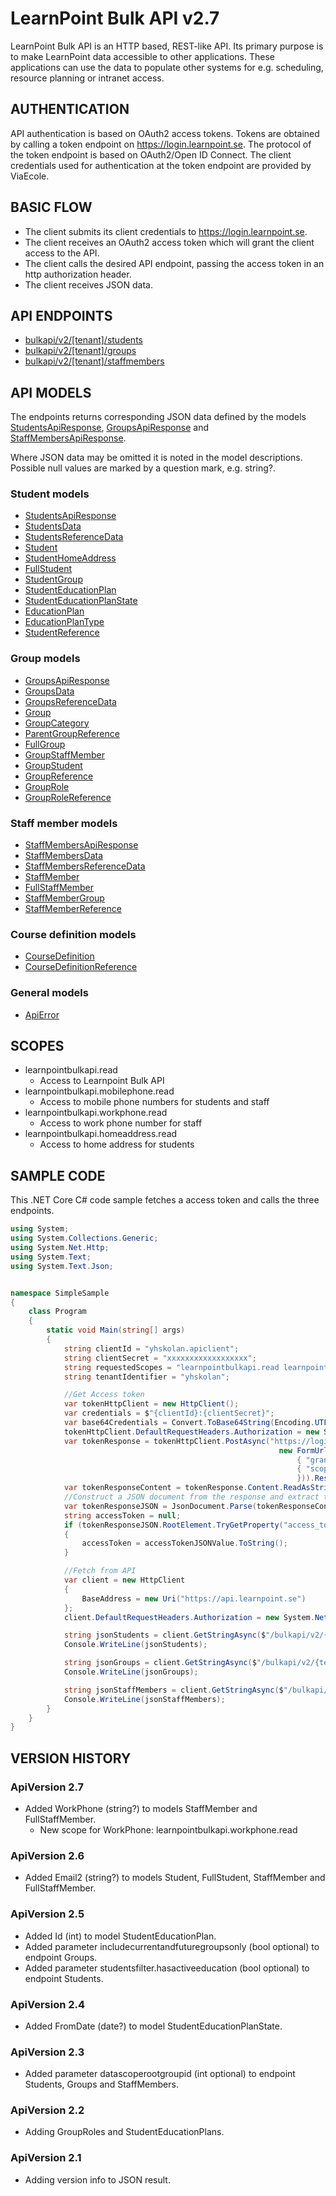 LearnPoint Bulk API v2.7
======================

LearnPoint Bulk API is an HTTP based, REST-like API. Its primary purpose is to make LearnPoint data accessible to other applications. These applications can use the data to populate other systems for e.g. scheduling, resource planning or intranet access.

AUTHENTICATION
--------------

API authentication is based on OAuth2 access tokens. Tokens are obtained by calling a token endpoint on https://login.learnpoint.se. The protocol of the token endpoint is based on OAuth2/Open ID Connect. The client credentials used for authentication at the token endpoint are provided by ViaEcole. 

BASIC FLOW
----------

* The client submits its client credentials to https://login.learnpoint.se.         
* The client receives an OAuth2 access token which will grant the client access to the API.
* The client calls the desired API endpoint, passing the access token in an http authorization header.
* The client receives JSON data.

API ENDPOINTS
-------------

* [bulkapi/v2/[tenant]/students](endpoints/students.md) 
* [bulkapi/v2/[tenant]/groups](endpoints/groups.md) 
* [bulkapi/v2/[tenant]/staffmembers](endpoints/staffmembers.md) 

API MODELS
----------

The endpoints returns corresponding JSON data defined by the models [StudentsApiResponse](models.md#StudentsApiResponse), [GroupsApiResponse](models.md#GroupsApiResponse) and [StaffMembersApiResponse](models.md#StaffMembersApiResponse).

Where JSON data may be omitted it is noted in the model descriptions. Possible null values are marked by a question mark, e.g. string?.

### Student models

* [StudentsApiResponse](models.md#StudentsApiResponse)
* [StudentsData](models.md#StudentsData)
* [StudentsReferenceData](models.md#StudentsReferenceData)
* [Student](models.md#Student)
* [StudentHomeAddress](models.md#StudentHomeAddress)
* [FullStudent](models.md#FullStudent)
* [StudentGroup](models.md#StudentGroup)
* [StudentEducationPlan](models.md#StudentEducationPlan)
* [StudentEducationPlanState](models.md#StudentEducationPlanState)
* [EducationPlan](models.md#EducationPlan)
* [EducationPlanType](models.md#EducationPlanType)
* [StudentReference](models.md#StudentReference)

### Group models

* [GroupsApiResponse](models.md#GroupsApiResponse)
* [GroupsData](models.md#GroupsData)
* [GroupsReferenceData](models.md#GroupsReferenceData)
* [Group](models.md#Group)
* [GroupCategory](models.md#GroupCategory)
* [ParentGroupReference](models.md#ParentGroupReference)
* [FullGroup](models.md#FullGroup)
* [GroupStaffMember](models.md#GroupStaffMember)
* [GroupStudent](models.md#GroupStudent)
* [GroupReference](models.md#GroupReference)
* [GroupRole](models.md#GroupRole)
* [GroupRoleReference](models.md#GroupRoleReference)

### Staff member models

* [StaffMembersApiResponse](models.md#StaffMembersApiResponse)
* [StaffMembersData](models.md#StaffMembersData)
* [StaffMembersReferenceData](models.md#StaffMembersReferenceData)
* [StaffMember](models.md#StaffMember)
* [FullStaffMember](models.md#FullStaffMember)
* [StaffMemberGroup](models.md#StaffMemberGroup)
* [StaffMemberReference](models.md#StaffMemberReference)

### Course definition models

* [CourseDefinition](models.md#CourseDefinition)
* [CourseDefinitionReference](models.md#CourseDefinitionReference)

### General models
* [ApiError](models.md#ApiError)

SCOPES
----------
* learnpointbulkapi.read
  * Access to Learnpoint Bulk API
* learnpointbulkapi.mobilephone.read
  * Access to mobile phone numbers for students and staff
* learnpointbulkapi.workphone.read
  * Access to work phone number for staff
* learnpointbulkapi.homeaddress.read
  * Access to home address for students

SAMPLE CODE
-----------

This .NET Core C# code sample fetches a access token and calls the three endpoints.

```C#
using System;
using System.Collections.Generic;
using System.Net.Http;
using System.Text;
using System.Text.Json;


namespace SimpleSample
{
    class Program
    {
        static void Main(string[] args)
        {
            string clientId = "yhskolan.apiclient";
            string clientSecret = "xxxxxxxxxxxxxxxxxx";
            string requestedScopes = "learnpointbulkapi.read learnpointbulkapi.mobilephone.read learnpointbulkapi.workphone.read learnpointbulkapi.homeaddress.read";
            string tenantIdentifier = "yhskolan";

            //Get Access token
            var tokenHttpClient = new HttpClient();
            var credentials = $"{clientId}:{clientSecret}";
            var base64Credentials = Convert.ToBase64String(Encoding.UTF8.GetBytes(credentials));
            tokenHttpClient.DefaultRequestHeaders.Authorization = new System.Net.Http.Headers.AuthenticationHeaderValue("Basic", base64Credentials);
            var tokenResponse = tokenHttpClient.PostAsync("https://login.learnpoint.se/connect/token",
                                                            new FormUrlEncodedContent(new Dictionary<string, string>{
                                                                { "grant_type", "client_credentials" },
                                                                { "scope", requestedScopes }
                                                                })).Result;
            var tokenResponseContent = tokenResponse.Content.ReadAsStringAsync().Result;
            //Construct a JSON document from the response and extract the AccessToken
            var tokenResponseJSON = JsonDocument.Parse(tokenResponseContent);
            string accessToken = null;
            if (tokenResponseJSON.RootElement.TryGetProperty("access_token", out JsonElement accessTokenJSONValue))
            {
                accessToken = accessTokenJSONValue.ToString();
            }

            //Fetch from API
            var client = new HttpClient
            {
                BaseAddress = new Uri("https://api.learnpoint.se")
            };
            client.DefaultRequestHeaders.Authorization = new System.Net.Http.Headers.AuthenticationHeaderValue("Bearer", accessToken);

            string jsonStudents = client.GetStringAsync($"/bulkapi/v2/{tenantIdentifier}/students").Result;
            Console.WriteLine(jsonStudents);

            string jsonGroups = client.GetStringAsync($"/bulkapi/v2/{tenantIdentifier}/groups").Result;
            Console.WriteLine(jsonGroups);

            string jsonStaffMembers = client.GetStringAsync($"/bulkapi/v2/{tenantIdentifier}/staffmembers").Result;
            Console.WriteLine(jsonStaffMembers);
        }
    }
}
```

VERSION HISTORY
---------------

### ApiVersion 2.7

* Added WorkPhone (string?) to models StaffMember and FullStaffMember.
  * New scope for WorkPhone: learnpointbulkapi.workphone.read

### ApiVersion 2.6

* Added Email2 (string?) to models Student, FullStudent, StaffMember and FullStaffMember.

### ApiVersion 2.5

* Added Id (int) to model StudentEducationPlan.
* Added parameter includecurrentandfuturegroupsonly (bool optional) to endpoint Groups.
* Added parameter studentsfilter.hasactiveeducation (bool optional) to endpoint Students.

### ApiVersion 2.4

* Added FromDate (date?) to model StudentEducationPlanState.

### ApiVersion 2.3

* Added parameter datascoperootgroupid (int optional) to endpoint Students, Groups and StaffMembers.

### ApiVersion 2.2

* Adding GroupRoles and StudentEducationPlans.

### ApiVersion 2.1

* Adding version info to JSON result.
